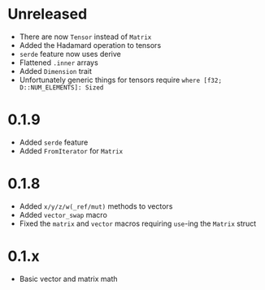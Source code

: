 <!-- updated by cargo-release -->

# Unreleased
- There are now `Tensor` instead of `Matrix`
- Added the Hadamard operation to tensors
- `serde` feature now uses derive
- Flattened `.inner` arrays
- Added `Dimension` trait
- Unfortunately generic things for tensors require `where [f32; D::NUM_ELEMENTS]: Sized`

# 0.1.9
- Added `serde` feature
- Added `FromIterator` for `Matrix`

# 0.1.8
- Added `x/y/z/w(_ref/mut)` methods to vectors
- Added `vector_swap` macro
- Fixed the `matrix` and `vector` macros requiring `use`-ing the `Matrix` struct

# 0.1.x
- Basic vector and matrix math
